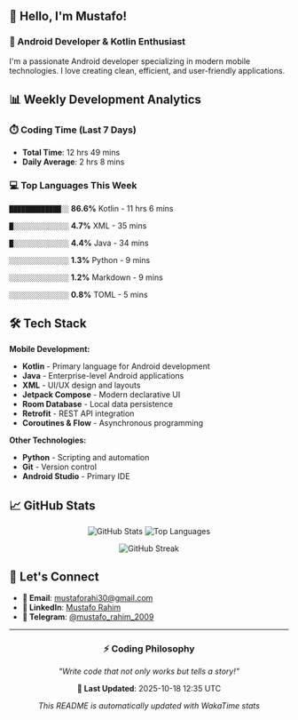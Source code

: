 ## 👋 Hello, I'm Mustafo!

### 🚀 Android Developer & Kotlin Enthusiast

I'm a passionate Android developer specializing in modern mobile technologies. I love creating clean, efficient, and user-friendly applications.

## 📊 Weekly Development Analytics

### ⏱️ Coding Time (Last 7 Days)
- **Total Time**: 12 hrs 49 mins
- **Daily Average**: 2 hrs 8 mins

### 💻 Top Languages This Week


`█████████████░░` **86.6%** Kotlin - 11 hrs 6 mins

`█░░░░░░░░░░░░░░` **4.7%** XML - 35 mins

`█░░░░░░░░░░░░░░` **4.4%** Java - 34 mins

`░░░░░░░░░░░░░░░` **1.3%** Python - 9 mins

`░░░░░░░░░░░░░░░` **1.2%** Markdown - 9 mins

`░░░░░░░░░░░░░░░` **0.8%** TOML - 5 mins


## 🛠️ Tech Stack

**Mobile Development:**
- **Kotlin** - Primary language for Android development
- **Java** - Enterprise-level Android applications  
- **XML** - UI/UX design and layouts
- **Jetpack Compose** - Modern declarative UI
- **Room Database** - Local data persistence
- **Retrofit** - REST API integration
- **Coroutines & Flow** - Asynchronous programming

**Other Technologies:**
- **Python** - Scripting and automation
- **Git** - Version control
- **Android Studio** - Primary IDE

## 📈 GitHub Stats

<div align="center">

![GitHub Stats](https://github-readme-stats.vercel.app/api?username=Developer-Mustafo&show_icons=true&theme=radical&hide_border=true)
![Top Languages](https://github-readme-stats.vercel.app/api/top-langs/?username=Developer-Mustafo&layout=compact&theme=radical&hide_border=true)

![GitHub Streak](https://github-readme-streak-stats.herokuapp.com/?user=Developer-Mustafo&theme=radical&hide_border=true)

</div>

## 🤝 Let's Connect

- **📧 Email**: mustaforahi30@gmail.com
- **💼 LinkedIn**: [Mustafo Rahim](https://www.linkedin.com/in/mustafo-rahim-4a0384324)
- **📱 Telegram**: [@mustafo_rahim_2009](https://t.me/mustafo_rahim_2009)

---

<div align="center">

### ⚡ Coding Philosophy
*"Write code that not only works but tells a story!"*

**📅 Last Updated**: 2025-10-18 12:35 UTC

*This README is automatically updated with WakaTime stats*

</div>

